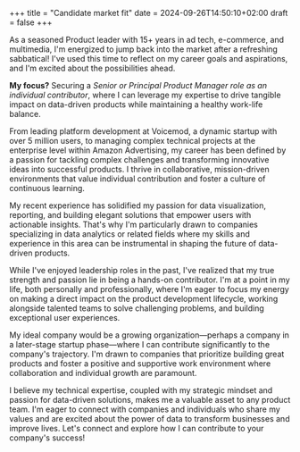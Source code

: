 +++
title = "Candidate market fit"
date = 2024-09-26T14:50:10+02:00
draft = false
+++

As a seasoned Product leader with 15+ years in ad tech, e-commerce, and multimedia, I'm energized to jump back into the market after a refreshing sabbatical! I've used this time to reflect on my career goals and aspirations, and I'm excited about the possibilities ahead. 

**My focus?** Securing a *Senior or Principal Product Manager role as an individual contributor*, where I can leverage my expertise to drive tangible impact on data-driven products while maintaining a healthy work-life balance.

From leading platform development at Voicemod, a dynamic startup with over 5 million users, to managing complex technical projects at the enterprise level within Amazon Advertising, my career has been defined by a passion for tackling complex challenges and transforming innovative ideas into successful products. I thrive in collaborative, mission-driven environments that value individual contribution and foster a culture of continuous learning.

My recent experience has solidified my passion for data visualization, reporting, and building elegant solutions that empower users with actionable insights. That's why I'm particularly drawn to companies specializing in data analytics or related fields where my skills and experience in this area can be instrumental in shaping the future of data-driven products.

While I've enjoyed leadership roles in the past, I've realized that my true strength and passion lie in being a hands-on contributor. I'm at a point in my life, both personally and professionally, where I'm eager to focus my energy on making a direct impact on the product development lifecycle, working alongside talented teams to solve challenging problems, and building exceptional user experiences.

My ideal company would be a growing organization—perhaps a company in a later-stage startup phase—where I can contribute significantly to the company's trajectory. I'm drawn to companies that prioritize building great products and foster a positive and supportive work environment where collaboration and individual growth are paramount.

I believe my technical expertise, coupled with my strategic mindset and passion for data-driven solutions, makes me a valuable asset to any product team. I'm eager to connect with companies and individuals who share my values and are excited about the power of data to transform businesses and improve lives.
Let's connect and explore how I can contribute to your company's success!

